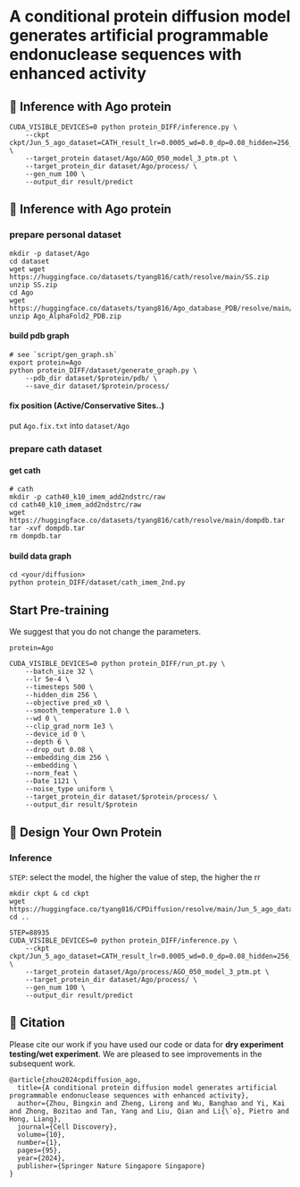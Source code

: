 # A conditional protein diffusion model generates artificial programmable endonuclease sequences with enhanced activity

## 🤖 Inference with Ago protein

```shell
CUDA_VISIBLE_DEVICES=0 python protein_DIFF/inference.py \
    --ckpt ckpt/Jun_5_ago_dataset=CATH_result_lr=0.0005_wd=0.0_dp=0.08_hidden=256_noisy_type=uniform_embed_ss=False_88935.pt \
    --target_protein dataset/Ago/AGO_050_model_3_ptm.pt \
    --target_protein_dir dataset/Ago/process/ \
    --gen_num 100 \
    --output_dir result/predict
```

## 🚀 Inference with Ago protein

### prepare personal dataset

```shell
mkdir -p dataset/Ago
cd dataset
wget wget https://huggingface.co/datasets/tyang816/cath/resolve/main/SS.zip
unzip SS.zip
cd Ago
wget https://huggingface.co/datasets/tyang816/Ago_database_PDB/resolve/main/Ago_AlphaFold2_PDB.zip
unzip Ago_AlphaFold2_PDB.zip
```

#### build pdb graph
```shell
# see `script/gen_graph.sh`
export protein=Ago
python protein_DIFF/dataset/generate_graph.py \
    --pdb_dir dataset/$protein/pdb/ \
    --save_dir dataset/$protein/process/
```

#### fix position (Active/Conservative Sites..)

put `Ago.fix.txt` into `dataset/Ago`

### prepare cath dataset

#### get cath

```shell
# cath
mkdir -p cath40_k10_imem_add2ndstrc/raw
cd cath40_k10_imem_add2ndstrc/raw
wget https://huggingface.co/datasets/tyang816/cath/resolve/main/dompdb.tar
tar -xvf dompdb.tar
rm dompdb.tar
```

#### build data graph

```shell
cd <your/diffusion>
python protein_DIFF/dataset/cath_imem_2nd.py
```

## Start Pre-training

We suggest that you do not change the parameters.

```shell
protein=Ago

CUDA_VISIBLE_DEVICES=0 python protein_DIFF/run_pt.py \
    --batch_size 32 \
    --lr 5e-4 \
    --timesteps 500 \
    --hidden_dim 256 \
    --objective pred_x0 \
    --smooth_temperature 1.0 \
    --wd 0 \
    --clip_grad_norm 1e3 \
    --device_id 0 \
    --depth 6 \
    --drop_out 0.08 \
    --embedding_dim 256 \
    --embedding \
    --norm_feat \
    --Date 1121 \
    --noise_type uniform \
    --target_protein_dir dataset/$protein/process/ \
    --output_dir result/$protein
```

## 🔬 Design Your Own Protein

### Inference

`STEP`: select the model, the higher the value of step, the higher the rr

```shell
mkdir ckpt & cd ckpt
wget https://huggingface.co/tyang816/CPDiffusion/resolve/main/Jun_5_ago_dataset%3DCATH_result_lr%3D0.0005_wd%3D0.0_dp%3D0.08_hidden%3D256_noisy_type%3Duniform_embed_ss%3DFalse_88935.pt
cd ..

STEP=88935
CUDA_VISIBLE_DEVICES=0 python protein_DIFF/inference.py \
    --ckpt ckpt/Jun_5_ago_dataset=CATH_result_lr=0.0005_wd=0.0_dp=0.08_hidden=256_noisy_type=uniform_embed_ss=False_"$STEP".pt \
    --target_protein dataset/Ago/process/AGO_050_model_3_ptm.pt \
    --target_protein_dir dataset/Ago/process/ \
    --gen_num 100 \
    --output_dir result/predict
```

## 🙌 Citation

Please cite our work if you have used our code or data for **dry experiment testing/wet experiment**. We are pleased to see improvements in the subsequent work.

```
@article{zhou2024cpdiffusion_ago,
  title={A conditional protein diffusion model generates artificial programmable endonuclease sequences with enhanced activity},
  author={Zhou, Bingxin and Zheng, Lirong and Wu, Banghao and Yi, Kai and Zhong, Bozitao and Tan, Yang and Liu, Qian and Li{\`o}, Pietro and Hong, Liang},
  journal={Cell Discovery},
  volume={10},
  number={1},
  pages={95},
  year={2024},
  publisher={Springer Nature Singapore Singapore}
}
```